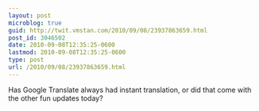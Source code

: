 ```yaml
---
layout: post
microblog: true
guid: http://twit.vmstan.com/2010/09/08/23937863659.html
post_id: 3046502
date: 2010-09-08T12:35:25-0600
lastmod: 2010-09-08T12:35:25-0600
type: post
url: /2010/09/08/23937863659.html
---
```

Has Google Translate always had instant translation, or did that come with the other fun updates today?
